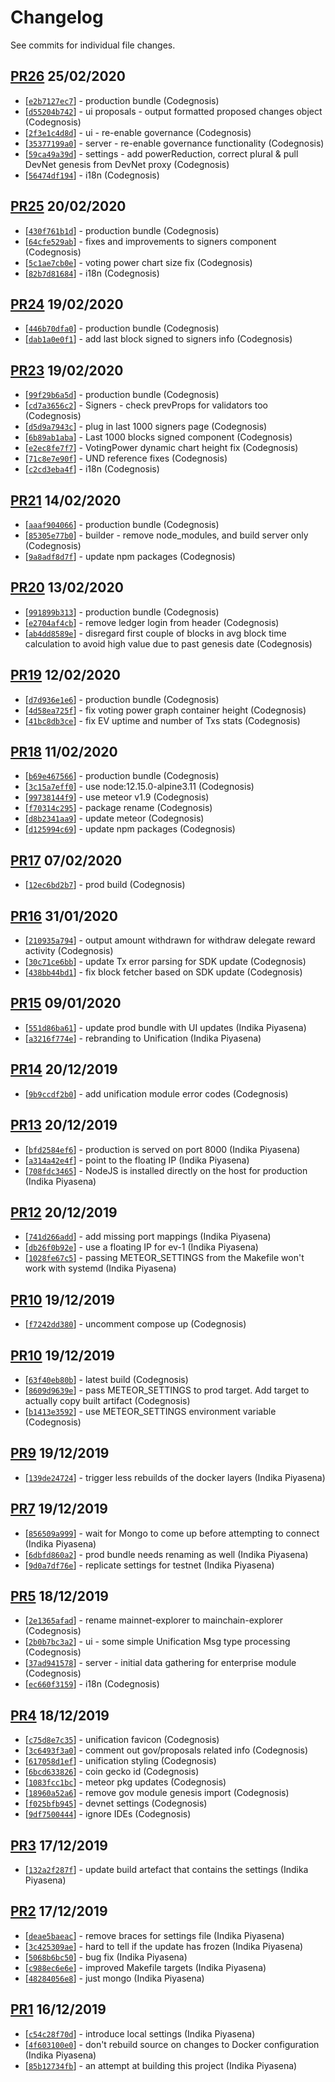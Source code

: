 # Changelog

See commits for individual file changes.

## [PR26](https://github.com/unification-com/mainchain-explorer/pull/26) 25/02/2020

* [[`e2b7127ec7`](https://github.com/nodejs/node/commit/e2b7127ec7)] - production bundle (Codegnosis)
* [[`d55204b742`](https://github.com/nodejs/node/commit/d55204b742)] - ui proposals - output formatted proposed changes object (Codegnosis)
* [[`2f3e1c4d8d`](https://github.com/nodejs/node/commit/2f3e1c4d8d)] - ui - re-enable governance (Codegnosis)
* [[`35377199a0`](https://github.com/nodejs/node/commit/35377199a0)] - server - re-enable governance functionality (Codegnosis)
* [[`59ca49a39d`](https://github.com/nodejs/node/commit/59ca49a39d)] - settings - add powerReduction, correct plural & pull DevNet genesis from DevNet proxy (Codegnosis)
* [[`56474df194`](https://github.com/nodejs/node/commit/56474df194)] - i18n (Codegnosis)

## [PR25](https://github.com/unification-com/mainchain-explorer/pull/25) 20/02/2020

* [[`430f761b1d`](https://github.com/nodejs/node/commit/430f761b1d)] - production bundle (Codegnosis)
* [[`64cfe529ab`](https://github.com/nodejs/node/commit/64cfe529ab)] - fixes and improvements to signers component (Codegnosis)
* [[`5c1ae7cb0e`](https://github.com/nodejs/node/commit/5c1ae7cb0e)] - voting power chart size fix (Codegnosis)
* [[`82b7d81684`](https://github.com/nodejs/node/commit/82b7d81684)] - i18n (Codegnosis)

## [PR24](https://github.com/unification-com/mainchain-explorer/pull/24) 19/02/2020

* [[`446b70dfa0`](https://github.com/nodejs/node/commit/446b70dfa0)] - production bundle (Codegnosis)
* [[`dab1a0e0f1`](https://github.com/nodejs/node/commit/dab1a0e0f1)] - add last block signed to signers info (Codegnosis)

## [PR23](https://github.com/unification-com/mainchain-explorer/pull/23) 19/02/2020

* [[`99f29b6a5d`](https://github.com/nodejs/node/commit/99f29b6a5d)] - production bundle (Codegnosis)
* [[`cd7a3656c2`](https://github.com/nodejs/node/commit/cd7a3656c2)] - Signers - check prevProps for validators too (Codegnosis)
* [[`d5d9a7943c`](https://github.com/nodejs/node/commit/d5d9a7943c)] - plug in last 1000 signers page (Codegnosis)
* [[`6b89ab1aba`](https://github.com/nodejs/node/commit/6b89ab1aba)] - Last 1000 blocks signed component (Codegnosis)
* [[`e2ec8fe7f7`](https://github.com/nodejs/node/commit/e2ec8fe7f7)] - VotingPower dynamic chart height fix (Codegnosis)
* [[`71c8e7e90f`](https://github.com/nodejs/node/commit/71c8e7e90f)] - UND reference fixes (Codegnosis)
* [[`c2cd3eba4f`](https://github.com/nodejs/node/commit/c2cd3eba4f)] - i18n (Codegnosis)

## [PR21](https://github.com/unification-com/mainchain-explorer/pull/21) 14/02/2020

* [[`aaaf904066`](https://github.com/nodejs/node/commit/aaaf904066)] - production bundle (Codegnosis)
* [[`85305e77b0`](https://github.com/nodejs/node/commit/85305e77b0)] - builder - remove node_modules, and build server only (Codegnosis)
* [[`9a8adf8d7f`](https://github.com/nodejs/node/commit/9a8adf8d7f)] - update npm packages (Codegnosis)

## [PR20](https://github.com/unification-com/mainchain-explorer/pull/20) 13/02/2020

* [[`991899b313`](https://github.com/nodejs/node/commit/991899b313)] - production bundle (Codegnosis)
* [[`e2704af4cb`](https://github.com/nodejs/node/commit/e2704af4cb)] - remove ledger login from header (Codegnosis)
* [[`ab4dd8589e`](https://github.com/nodejs/node/commit/ab4dd8589e)] - disregard first couple of blocks in avg block time calculation to avoid high value due to past genesis date (Codegnosis)

## [PR19](https://github.com/unification-com/mainchain-explorer/pull/19) 12/02/2020

* [[`d7d936e1e6`](https://github.com/nodejs/node/commit/d7d936e1e6)] - production bundle (Codegnosis)
* [[`4d58ea725f`](https://github.com/nodejs/node/commit/4d58ea725f)] - fix voting power graph container height (Codegnosis)
* [[`41bc8db3ce`](https://github.com/nodejs/node/commit/41bc8db3ce)] - fix EV uptime and number of Txs stats (Codegnosis)

## [PR18](https://github.com/unification-com/mainchain-explorer/pull/18) 11/02/2020

* [[`b69e467566`](https://github.com/nodejs/node/commit/b69e467566)] - production bundle (Codegnosis)
* [[`3c15a7eff0`](https://github.com/nodejs/node/commit/3c15a7eff0)] - use node:12.15.0-alpine3.11 (Codegnosis)
* [[`99738144f9`](https://github.com/nodejs/node/commit/99738144f9)] - use meteor v1.9 (Codegnosis)
* [[`f70314c295`](https://github.com/nodejs/node/commit/f70314c295)] - package rename (Codegnosis)
* [[`d8b2341aa9`](https://github.com/nodejs/node/commit/d8b2341aa9)] - update meteor (Codegnosis)
* [[`d125994c69`](https://github.com/nodejs/node/commit/d125994c69)] - update npm packages (Codegnosis)

## [PR17](https://github.com/unification-com/mainchain-explorer/pull/17) 07/02/2020

* [[`12ec6bd2b7`](https://github.com/nodejs/node/commit/12ec6bd2b7)] - prod build (Codegnosis)

## [PR16](https://github.com/unification-com/mainchain-explorer/pull/16) 31/01/2020

* [[`210935a794`](https://github.com/nodejs/node/commit/210935a794)] - output amount withdrawn for withdraw delegate reward activity (Codegnosis)
* [[`30c71ce6bb`](https://github.com/nodejs/node/commit/30c71ce6bb)] - update Tx error parsing for SDK update (Codegnosis)
* [[`438bb44bd1`](https://github.com/nodejs/node/commit/438bb44bd1)] - fix block fetcher based on SDK update (Codegnosis)

## [PR15](https://github.com/unification-com/mainchain-explorer/pull/15) 09/01/2020

* [[`551d86ba61`](https://github.com/nodejs/node/commit/551d86ba61)] - update prod bundle with UI updates (Indika Piyasena)
* [[`a3216f774e`](https://github.com/nodejs/node/commit/a3216f774e)] - rebranding to Unification (Indika Piyasena)

## [PR14](https://github.com/unification-com/mainchain-explorer/pull/14) 20/12/2019

* [[`9b9ccdf2b0`](https://github.com/nodejs/node/commit/9b9ccdf2b0)] - add unification module error codes (Codegnosis)

## [PR13](https://github.com/unification-com/mainchain-explorer/pull/13) 20/12/2019

* [[`bfd2584ef6`](https://github.com/nodejs/node/commit/bfd2584ef6)] - production is served on port 8000 (Indika Piyasena)
* [[`a314a42e4f`](https://github.com/nodejs/node/commit/a314a42e4f)] - point to the floating IP (Indika Piyasena)
* [[`708fdc3465`](https://github.com/nodejs/node/commit/708fdc3465)] - NodeJS is installed directly on the host for production (Indika Piyasena)

## [PR12](https://github.com/unification-com/mainchain-explorer/pull/12) 20/12/2019

* [[`741d266add`](https://github.com/nodejs/node/commit/741d266add)] - add missing port mappings (Indika Piyasena)
* [[`db26f0b92e`](https://github.com/nodejs/node/commit/db26f0b92e)] - use a floating IP for ev-1 (Indika Piyasena)
* [[`1028fe67c5`](https://github.com/nodejs/node/commit/1028fe67c5)] - passing METEOR_SETTINGS from the Makefile won't work with systemd (Indika Piyasena)

## [PR10](https://github.com/unification-com/mainchain-explorer/pull/11) 19/12/2019

* [[`f7242dd380`](https://github.com/nodejs/node/commit/f7242dd380)] - uncomment compose up (Codegnosis)

## [PR10](https://github.com/unification-com/mainchain-explorer/pull/10) 19/12/2019

* [[`63f40eb80b`](https://github.com/nodejs/node/commit/63f40eb80b)] - latest build (Codegnosis)
* [[`8609d9639e`](https://github.com/nodejs/node/commit/8609d9639e)] - pass METEOR_SETTINGS to prod target. Add target to actually copy built artifact (Codegnosis)
* [[`b1413e3592`](https://github.com/nodejs/node/commit/b1413e3592)] - use METEOR_SETTINGS environment variable (Codegnosis)

## [PR9](https://github.com/unification-com/mainchain-explorer/pull/9) 19/12/2019

* [[`139de24724`](https://github.com/nodejs/node/commit/139de24724)] - trigger less rebuilds of the docker layers (Indika Piyasena)

## [PR7](https://github.com/unification-com/mainchain-explorer/pull/7) 19/12/2019

* [[`856509a999`](https://github.com/nodejs/node/commit/856509a999)] - wait for Mongo to come up before attempting to connect (Indika Piyasena)
* [[`6dbfd860a2`](https://github.com/nodejs/node/commit/6dbfd860a2)] - prod bundle needs renaming as well (Indika Piyasena)
* [[`9d0a7df76e`](https://github.com/nodejs/node/commit/9d0a7df76e)] - replicate settings for testnet (Indika Piyasena)

## [PR5](https://github.com/unification-com/mainchain-explorer/pull/5) 18/12/2019

* [[`2e1365afad`](https://github.com/nodejs/node/commit/2e1365afad)] - rename mainnet-explorer to mainchain-explorer (Codegnosis)
* [[`2b0b7bc3a2`](https://github.com/nodejs/node/commit/2b0b7bc3a2)] - ui - some simple Unification Msg type processing (Codegnosis)
* [[`37ad941578`](https://github.com/nodejs/node/commit/37ad941578)] - server - initial data gathering for enterprise module (Codegnosis)
* [[`ec660f3159`](https://github.com/nodejs/node/commit/ec660f3159)] - i18n (Codegnosis)

## [PR4](https://github.com/unification-com/mainchain-explorer/pull/4) 18/12/2019

* [[`c75d8e7c35`](https://github.com/nodejs/node/commit/c75d8e7c35)] - unification favicon (Codegnosis)
* [[`3c6493f3a0`](https://github.com/nodejs/node/commit/3c6493f3a0)] - comment out gov/proposals related info (Codegnosis)
* [[`617058d1ef`](https://github.com/nodejs/node/commit/617058d1ef)] - unification styling (Codegnosis)
* [[`6bcd633826`](https://github.com/nodejs/node/commit/6bcd633826)] - coin gecko id (Codegnosis)
* [[`1083fcc1bc`](https://github.com/nodejs/node/commit/1083fcc1bc)] - meteor pkg updates (Codegnosis)
* [[`18960a52a6`](https://github.com/nodejs/node/commit/18960a52a6)] - remove gov module genesis import (Codegnosis)
* [[`f025bfb945`](https://github.com/nodejs/node/commit/f025bfb945)] - devnet settings (Codegnosis)
* [[`9df7500444`](https://github.com/nodejs/node/commit/9df7500444)] - ignore IDEs (Codegnosis)

## [PR3](https://github.com/unification-com/mainchain-explorer/pull/3) 17/12/2019

* [[`132a2f287f`](https://github.com/nodejs/node/commit/132a2f287f)] - update build artefact that contains the settings (Indika Piyasena)

## [PR2](https://github.com/unification-com/mainchain-explorer/pull/2) 17/12/2019

* [[`deae5baeac`](https://github.com/nodejs/node/commit/deae5baeac)] - remove braces for settings file (Indika Piyasena)
* [[`3c425309ae`](https://github.com/nodejs/node/commit/3c425309ae)] - hard to tell if the update has frozen (Indika Piyasena)
* [[`5068b6bc50`](https://github.com/nodejs/node/commit/5068b6bc50)] - bug fix (Indika Piyasena)
* [[`c988ec6e6e`](https://github.com/nodejs/node/commit/c988ec6e6e)] - improved Makefile targets (Indika Piyasena)
* [[`48284056e8`](https://github.com/nodejs/node/commit/48284056e8)] - just mongo (Indika Piyasena)

## [PR1](https://github.com/unification-com/mainchain-explorer/pull/1) 16/12/2019

* [[`c54c28f70d`](https://github.com/nodejs/node/commit/c54c28f70d)] - introduce local settings (Indika Piyasena)
* [[`4f603100e0`](https://github.com/nodejs/node/commit/4f603100e0)] - don't rebuild source on changes to Docker configuration (Indika Piyasena)
* [[`85b12734fb`](https://github.com/nodejs/node/commit/85b12734fb)] - an attempt at building this project (Indika Piyasena)

